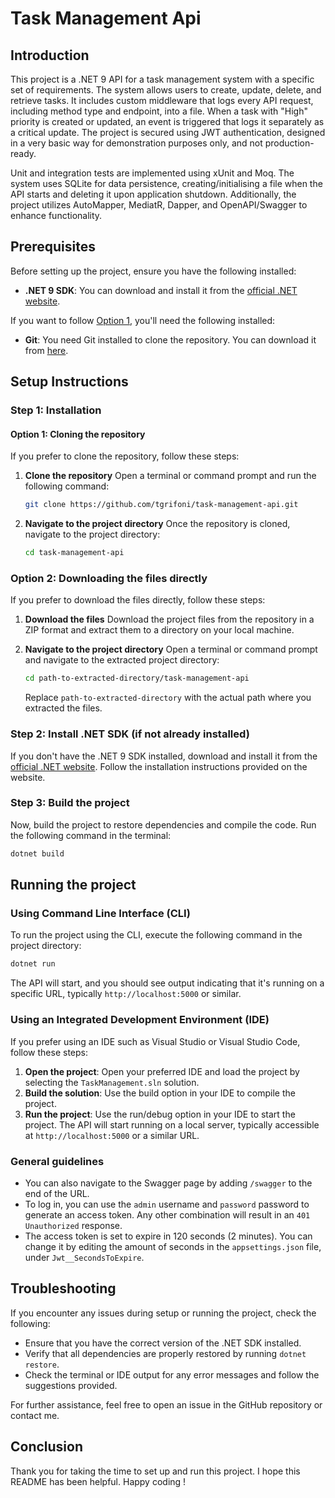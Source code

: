 # Task Management Api

## Introduction
This project is a .NET 9 API for a task management system with a specific set of requirements.
The system allows users to create, update, delete, and retrieve tasks.
It includes custom middleware that logs every API request, including method type and endpoint, into a file.
When a task with "High" priority is created or updated, an event is triggered that logs it separately as a critical update.
The project is secured using JWT authentication, designed in a very basic way for demonstration purposes only, and not production-ready. 

Unit and integration tests are implemented using xUnit and Moq.
The system uses SQLite for data persistence, creating/initialising a file when the API starts and deleting it upon application shutdown.
Additionally, the project utilizes AutoMapper, MediatR, Dapper, and OpenAPI/Swagger to enhance functionality.

## Prerequisites
Before setting up the project, ensure you have the following installed:
- **.NET 9 SDK**: You can download and install it from the [official .NET website](https://dotnet.microsoft.com/download/dotnet/9.0).

If you want to follow [Option 1](#option-1-cloning-the-repository), you'll need the following installed:
- **Git**: You need Git installed to clone the repository. You can download it from [here](https://git-scm.com/downloads).

## Setup Instructions
### Step 1: Installation
#### Option 1: Cloning the repository
If you prefer to clone the repository, follow these steps:

1. **Clone the repository**
    Open a terminal or command prompt and run the following command:
    ```bash
    git clone https://github.com/tgrifoni/task-management-api.git
    ```

2. **Navigate to the project directory**
    Once the repository is cloned, navigate to the project directory:
    ```bash
    cd task-management-api
    ```

### Option 2: Downloading the files directly
If you prefer to download the files directly, follow these steps:

1. **Download the files**
    Download the project files from the repository in a ZIP format and extract them to a directory on your local machine.

2. **Navigate to the project directory**
    Open a terminal or command prompt and navigate to the extracted project directory:
    ```bash
    cd path-to-extracted-directory/task-management-api
    ```
    Replace `path-to-extracted-directory` with the actual path where you extracted the files.

### Step 2: Install .NET SDK (if not already installed)
If you don't have the .NET 9 SDK installed, download and install it from the [official .NET website](https://dotnet.microsoft.com/download/dotnet/9.0). Follow the installation instructions provided on the website.

### Step 3: Build the project
Now, build the project to restore dependencies and compile the code.
Run the following command in the terminal:
```bash
dotnet build
```

## Running the project
### Using Command Line Interface (CLI)
To run the project using the CLI, execute the following command in the project directory:
```bash
dotnet run
```
The API will start, and you should see output indicating that it's running on a specific URL, typically `http://localhost:5000` or similar.

### Using an Integrated Development Environment (IDE)
If you prefer using an IDE such as Visual Studio or Visual Studio Code, follow these steps:

1. **Open the project**: Open your preferred IDE and load the project by selecting the `TaskManagement.sln` solution.
2. **Build the solution**: Use the build option in your IDE to compile the project.
3. **Run the project**: Use the run/debug option in your IDE to start the project. The API will start running on a local server, typically accessible at `http://localhost:5000` or a similar URL.

### General guidelines
- You can also navigate to the Swagger page by adding `/swagger` to the end of the URL.
- To log in, you can use the `admin` username and `password` password to generate an access token. Any other combination will result in an `401 Unauthorized` response.
- The access token is set to expire in 120 seconds (2 minutes). You can change it by editing the amount of seconds in the `appsettings.json` file, under `Jwt__SecondsToExpire`.

## Troubleshooting
If you encounter any issues during setup or running the project, check the following:
- Ensure that you have the correct version of the .NET SDK installed.
- Verify that all dependencies are properly restored by running `dotnet restore`.
- Check the terminal or IDE output for any error messages and follow the suggestions provided.

For further assistance, feel free to open an issue in the GitHub repository or contact me.

## Conclusion
Thank you for taking the time to set up and run this project.
I hope this README has been helpful.
Happy coding !